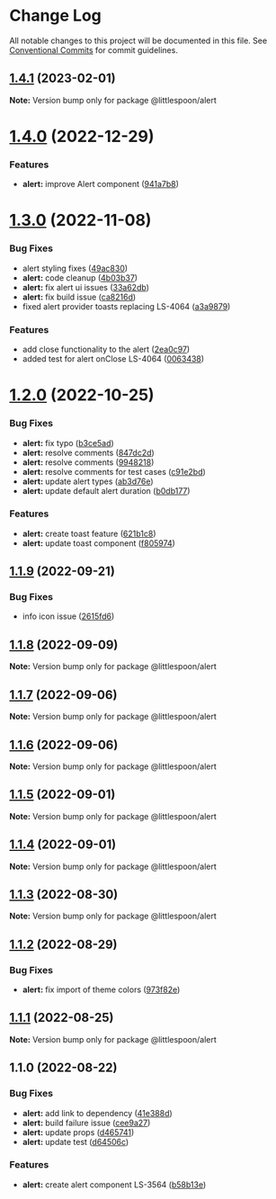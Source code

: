 # Change Log

All notable changes to this project will be documented in this file.
See [Conventional Commits](https://conventionalcommits.org) for commit guidelines.

## [1.4.1](https://github.com/little-spoon-dev/design-system/compare/@littlespoon/alert@1.4.0...@littlespoon/alert@1.4.1) (2023-02-01)

**Note:** Version bump only for package @littlespoon/alert

# [1.4.0](https://github.com/little-spoon-dev/design-system/compare/@littlespoon/alert@1.3.0...@littlespoon/alert@1.4.0) (2022-12-29)

### Features

- **alert:** improve Alert component ([941a7b8](https://github.com/little-spoon-dev/design-system/commit/941a7b87c867ef894b0f836e251ce9eb281a61fd))

# [1.3.0](https://github.com/little-spoon-dev/design-system/compare/@littlespoon/alert@1.2.0...@littlespoon/alert@1.3.0) (2022-11-08)

### Bug Fixes

- alert styling fixes ([49ac830](https://github.com/little-spoon-dev/design-system/commit/49ac830b445ef24dfaf49aaec9e385ce5bd66788))
- **alert:** code cleanup ([4b03b37](https://github.com/little-spoon-dev/design-system/commit/4b03b378831c8e7036e7a1c2c829105e95f45cec))
- **alert:** fix alert ui issues ([33a62db](https://github.com/little-spoon-dev/design-system/commit/33a62dbb70cf730d8e9b755eb7ab63182026955f))
- **alert:** fix build issue ([ca8216d](https://github.com/little-spoon-dev/design-system/commit/ca8216dc247a0892d340259267c1d4275a0c8382))
- fixed alert provider toasts replacing LS-4064 ([a3a9879](https://github.com/little-spoon-dev/design-system/commit/a3a9879d73490abfffb3328118069179377519ee))

### Features

- add close functionality to the alert ([2ea0c97](https://github.com/little-spoon-dev/design-system/commit/2ea0c979f7f1648ad82916fbd6e5a6cbd48a46de))
- added test for alert onClose LS-4064 ([0063438](https://github.com/little-spoon-dev/design-system/commit/00634382c24cd144afe25fb95131d76721430e2a))

# [1.2.0](https://github.com/little-spoon-dev/design-system/compare/@littlespoon/alert@1.1.9...@littlespoon/alert@1.2.0) (2022-10-25)

### Bug Fixes

- **alert:** fix typo ([b3ce5ad](https://github.com/little-spoon-dev/design-system/commit/b3ce5adab0fa418ee690f4e7e7957de1d1b1b3d8))
- **alert:** resolve comments ([847dc2d](https://github.com/little-spoon-dev/design-system/commit/847dc2df615f27a1a5ca1ffcbe547cfb6b454060))
- **alert:** resolve comments ([9948218](https://github.com/little-spoon-dev/design-system/commit/99482186d8069b61e491f1432617a3f0642a69ea))
- **alert:** resolve comments for test cases ([c91e2bd](https://github.com/little-spoon-dev/design-system/commit/c91e2bdc3eb77c8656b8bdf2f1dab63f326b0562))
- **alert:** update alert types ([ab3d76e](https://github.com/little-spoon-dev/design-system/commit/ab3d76e3c49ad74fec42934e5d9596c77398cb4f))
- **alert:** update default alert duration ([b0db177](https://github.com/little-spoon-dev/design-system/commit/b0db17711059c3bb51ab3059d2c40b9567cd2677))

### Features

- **alert:** create toast feature ([621b1c8](https://github.com/little-spoon-dev/design-system/commit/621b1c842a82cb4ffdefa1668fcecb1e5d2d7afa))
- **alert:** update toast component ([f805974](https://github.com/little-spoon-dev/design-system/commit/f8059746435a6750c62a3fe89aeec83b39d71672))

## [1.1.9](https://github.com/little-spoon-dev/design-system/compare/@littlespoon/alert@1.1.8...@littlespoon/alert@1.1.9) (2022-09-21)

### Bug Fixes

- info icon issue ([2615fd6](https://github.com/little-spoon-dev/design-system/commit/2615fd6e6e2f5c376df3d4ceecdd7ff06e84b680))

## [1.1.8](https://github.com/little-spoon-dev/design-system/compare/@littlespoon/alert@1.1.7...@littlespoon/alert@1.1.8) (2022-09-09)

**Note:** Version bump only for package @littlespoon/alert

## [1.1.7](https://github.com/little-spoon-dev/design-system/compare/@littlespoon/alert@1.1.6...@littlespoon/alert@1.1.7) (2022-09-06)

**Note:** Version bump only for package @littlespoon/alert

## [1.1.6](https://github.com/little-spoon-dev/design-system/compare/@littlespoon/alert@1.1.5...@littlespoon/alert@1.1.6) (2022-09-06)

**Note:** Version bump only for package @littlespoon/alert

## [1.1.5](https://github.com/little-spoon-dev/design-system/compare/@littlespoon/alert@1.1.4...@littlespoon/alert@1.1.5) (2022-09-01)

**Note:** Version bump only for package @littlespoon/alert

## [1.1.4](https://github.com/little-spoon-dev/design-system/compare/@littlespoon/alert@1.1.3...@littlespoon/alert@1.1.4) (2022-09-01)

**Note:** Version bump only for package @littlespoon/alert

## [1.1.3](https://github.com/little-spoon-dev/design-system/compare/@littlespoon/alert@1.1.2...@littlespoon/alert@1.1.3) (2022-08-30)

**Note:** Version bump only for package @littlespoon/alert

## [1.1.2](https://github.com/little-spoon-dev/design-system/compare/@littlespoon/alert@1.1.1...@littlespoon/alert@1.1.2) (2022-08-29)

### Bug Fixes

- **alert:** fix import of theme colors ([973f82e](https://github.com/little-spoon-dev/design-system/commit/973f82e1d76e533ba23812076f802c07c0c4a779))

## [1.1.1](https://github.com/little-spoon-dev/design-system/compare/@littlespoon/alert@1.1.0...@littlespoon/alert@1.1.1) (2022-08-25)

**Note:** Version bump only for package @littlespoon/alert

## 1.1.0 (2022-08-22)

### Bug Fixes

- **alert:** add link to dependency ([41e388d](https://github.com/little-spoon-dev/design-system/commit/41e388d27f28f9b4bec7d2403000f68f4157825c))
- **alert:** build failure issue ([cee9a27](https://github.com/little-spoon-dev/design-system/commit/cee9a27a966ebee29a32fd86519ca6ff23159a29))
- **alert:** update props ([d465741](https://github.com/little-spoon-dev/design-system/commit/d465741ddf92bc3b70894bf0ccfc31cfa5547d20))
- **alert:** update test ([d64506c](https://github.com/little-spoon-dev/design-system/commit/d64506cef657838fcc08979c25c03a5fc818f793))

### Features

- **alert:** create alert component LS-3564 ([b58b13e](https://github.com/little-spoon-dev/design-system/commit/b58b13ec6d3948fcd2000f838e85e480a4993b4c))
